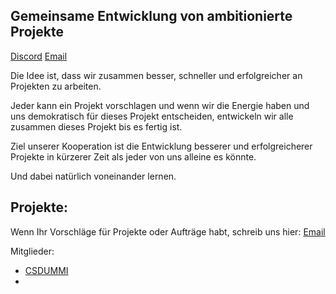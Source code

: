 ## Gemeinsame Entwicklung von ambitionierte Projekte
[Discord](https://discord.gg/VkDnQgYt)
[Email](mailto:csdummi.misquality@simplelogin.co)


Die Idee ist, dass wir zusammen
besser, schneller und erfolgreicher
an Projekten zu arbeiten. 

Jeder kann ein Projekt vorschlagen
und wenn wir die Energie haben und uns demokratisch
für dieses Projekt entscheiden, entwickeln
wir alle zusammen dieses Projekt bis es fertig ist.

Ziel unserer Kooperation ist
die Entwicklung besserer und erfolgreicherer
Projekte in kürzerer Zeit als jeder von
uns alleine es könnte.

Und dabei natürlich voneinander lernen.

Projekte:
-

Wenn Ihr Vorschläge für Projekte oder Aufträge habt,
schreib uns hier: [Email](mailto:csdummi.misquality@simplelogin.co)


Mitglieder:
- [CSDUMMI](https://github.com/csdummi)
- 
